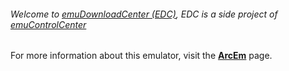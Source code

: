 ###### Welcome to [emuDownloadCenter (EDC)](https://github.com/PhoenixInteractiveNL/emuDownloadCenter/wiki/), EDC is a side project of [emuControlCenter](https://github.com/PhoenixInteractiveNL/emuControlCenter/wiki/)

For more information about this emulator, visit the [**ArcEm**](https://github.com/PhoenixInteractiveNL/emuDownloadCenter/wiki/Emulator-arcem#menu) page.
